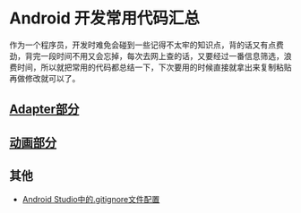 # Android 开发常用代码汇总

作为一个程序员，开发时难免会碰到一些记得不太牢的知识点，背的话又有点费劲，背完一段时间不用又会忘掉，每次去网上查的话，又要经过一番信息筛选，浪费时间，所以就把常用的代码都总结一下，下次要用的时候直接就拿出来复制粘贴再做修改就可以了。

## [Adapter部分](https://github.com/xiaoniu/Android-Common-Code/blob/master/introduction/Adapter.md)

## [动画部分](https://github.com/xiaoniu/Android-Common-Code/blob/master/introduction/Animation.md)

## 其他

* [Android Studio中的.gitignore文件配置](https://github.com/xiaoniu/Android-Common-Code/blob/master/code/gitignore-code.md)
